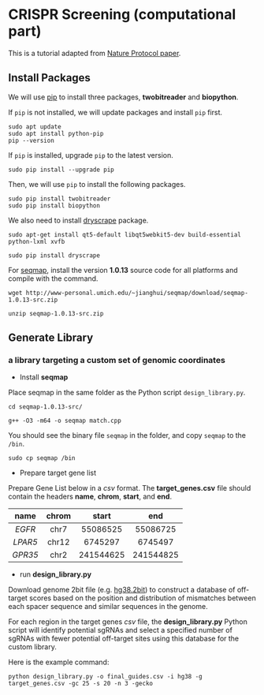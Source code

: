 CRISPR Screening (computational part)
================================

This is a tutorial adapted from [Nature Protocol paper](https://www.nature.com/articles/nprot.2017.016).

## Install Packages

We will use [pip](https://pypi.org/) to install three packages, **twobitreader** and **biopython**.

If `pip` is not installed, we will update packages and install `pip` first.

```
sudo apt update
sudo apt install python-pip
pip --version
```

If `pip` is installed, upgrade `pip` to the latest version.

```
sudo pip install --upgrade pip
```

Then, we will use `pip` to install the following packages.

```
sudo pip install twobitreader
sudo pip install biopython
```

We also need to install [dryscrape](https://dryscrape.readthedocs.io/en/latest/) package.

```
sudo apt-get install qt5-default libqt5webkit5-dev build-essential python-lxml xvfb

sudo pip install dryscrape
```

For [seqmap](http://www-personal.umich.edu/~jianghui/seqmap/), install the version **1.0.13** source code for all platforms and compile with the command.

```
wget http://www-personal.umich.edu/~jianghui/seqmap/download/seqmap-1.0.13-src.zip

unzip seqmap-1.0.13-src.zip
```

## Generate Library

### a library targeting a custom set of genomic coordinates

* Install **seqmap**

Place seqmap in the same folder as the Python script `design_library.py`.

```
cd seqmap-1.0.13-src/

g++ -O3 -m64 -o seqmap match.cpp
```

You should see the binary file `seqmap` in the folder, and copy `seqmap` to the `/bin`.

```
sudo cp seqmap /bin
```

* Prepare target gene list

Prepare Gene List below in a *csv* format. The **target_genes.csv** file should contain the headers **name**, **chrom**, **start**, and **end**.

  name   |  chrom  |   start  |    end   |
:-------:|:-------:|:--------:|:--------:|
  *EGFR* |   chr7  | 55086525 | 55086725 |
 *LPAR5* |  chr12  |  6745297 |  6745497 |
 *GPR35* |   chr2  | 241544625| 241544825|
 
* run **design_library.py**

Download genome 2bit file (e.g. [hg38.2bit](http://hgdownload.cse.ucsc.edu/goldenPath/hg38/bigZips/hg38.2bit)) to construct a database of off-target scores based on the position and distribution of mismatches between each spacer sequence and similar sequences in the genome.

For each region in the target genes *csv* file, the **design_library.py** Python script will identify potential sgRNAs and select a specified number of sgRNAs with fewer potential off-target sites using this database for the custom library.
 
Here is the example command:

```
python design_library.py -o final_guides.csv -i hg38 -g target_genes.csv -gc 25 -s 20 -n 3 -gecko
```

